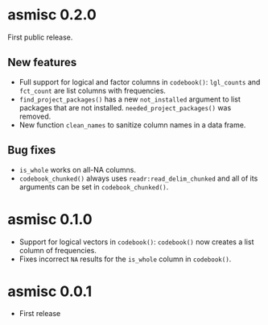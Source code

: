 # asmisc 0.2.0

First public release.

## New features

* Full support for logical and factor columns in `codebook()`: `lgl_counts` and `fct_count` are list columns with frequencies.
* `find_project_packages()` has a new `not_installed` argument to list packages that are not installed.  `needed_project_packages()` was removed.
* New function `clean_names` to sanitize column names in a data frame.

## Bug fixes

* `is_whole` works on all-NA columns.
* `codebook_chunked()` always uses `readr:read_delim_chunked` and all of its arguments can be set in `codebook_chunked()`.


# asmisc 0.1.0

* Support for logical vectors in `codebook()`: `codebook()` now creates a list column of frequencies.
* Fixes incorrect `NA` results for the `is_whole` column in `codebook()`.


# asmisc 0.0.1

* First release
